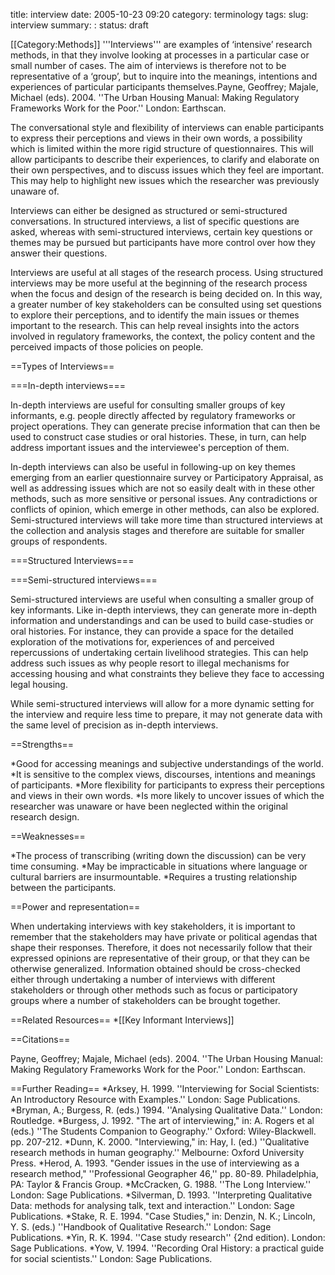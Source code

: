 title: interview
date: 2005-10-23 09:20
category: terminology
tags:
slug: interview
summary: :
status: draft

[[Category:Methods]]
'''Interviews''' are examples of ‘intensive’ research methods, in that they involve looking at processes in a particular case or small number of cases. The aim of interviews is therefore not to be representative of a ‘group’, but to inquire into the meanings, intentions and experiences of particular participants themselves.<ref name="Payne et. al 2004">Payne, Geoffrey; Majale, Michael (eds). 2004. ''The Urban Housing Manual: Making Regulatory Frameworks Work for the Poor.'' London: Earthscan.</ref>  

The conversational style and flexibility of interviews can enable participants to express their perceptions and views in their own words, a possibility which is limited within the more rigid structure of questionnaires. This will allow participants to describe their experiences, to clarify and elaborate on their own perspectives, and to discuss issues which they feel are important. This may help to highlight new issues which the researcher was previously unaware of.<ref name="Payne et. al 2004" /> 

Interviews can either be designed as structured or semi-structured conversations. In structured interviews, a list of specific questions are asked, whereas with semi-structured interviews, certain key questions or themes may be pursued but participants have more control over how they answer their questions.<ref name="Payne et. al 2004" /> 

Interviews are useful at all stages of the research process. Using structured interviews may be more useful at the beginning of the research process when the focus and design of the research is being decided on. In this way, a greater number of key stakeholders can be consulted using set questions to explore their perceptions, and to identify the main issues or themes important to the research. This can help reveal insights into the actors involved in regulatory frameworks, the context, the policy content and the perceived impacts of those policies on people.<ref name="Payne et. al 2004" /> 

==Types of Interviews== 

===In-depth interviews=== 

In-depth interviews are useful for consulting smaller groups of key informants, e.g. people directly affected by regulatory frameworks or project operations. They can generate precise information that can then be used to construct case studies or oral histories. These, in turn, can help address important issues and the interviewee's perception of them.<ref name="Payne et. al 2004" /> 

In-depth interviews can also be useful in following-up on key themes emerging from an earlier questionnaire survey or Participatory Appraisal, as well as addressing issues which are not so easily dealt with in these other methods, such as more sensitive or personal issues. Any contradictions or conflicts of opinion, which emerge in other methods, can also be explored. Semi-structured interviews will take more time than structured interviews at the collection and analysis stages and therefore are suitable for smaller groups of respondents.<ref name="Payne et. al 2004" /> 

===Structured Interviews===



===Semi-structured interviews===

Semi-structured interviews are useful when consulting a smaller group of key informants. Like in-depth interviews, they can generate more in-depth information and understandings and can be used to build case-studies or oral histories. For instance, they can provide a space for the detailed exploration of the motivations for, experiences of and perceived repercussions of undertaking certain livelihood strategies. This can help address such issues as why people resort to illegal mechanisms for accessing housing and what constraints they believe they face to accessing legal housing.<ref name="Payne et. al 2004" />

While semi-structured interviews will allow for a more dynamic setting for the interview and require less time to prepare, it may not generate data with the same level of precision as in-depth interviews.


==Strengths== 

*Good for accessing meanings and subjective understandings of the world.
*It is sensitive to the complex views, discourses, intentions and meanings of participants. 
*More flexibility for participants to express their perceptions and views in their own words. 
*Is more likely to uncover issues of which the researcher was unaware or have been neglected within the original research design.<ref name="Payne et. al 2004" /> 


==Weaknesses== 

*The process of transcribing (writing down the discussion) can be very time consuming.
*May be impracticable in situations where language or cultural barriers are insurmountable.
*Requires a trusting relationship between the participants.<ref name="Payne et. al 2004" />


==Power and representation== 

When undertaking interviews with key stakeholders, it is important to remember that the stakeholders may have private or political agendas that shape their responses. Therefore, it does not necessarily follow that their expressed opinions are representative of their group, or that they can be otherwise generalized. Information obtained should be cross-checked either through undertaking a number of interviews with different stakeholders or through other methods such as focus or participatory groups where a number of stakeholders can be brought together.<ref name="Payne et. al 2004" /> 


==Related Resources==
*[[Key Informant Interviews]]


==Citations==

<ref name="Payne et. al 2004"></ref>
Payne, Geoffrey; Majale, Michael (eds). 2004. ''The Urban Housing Manual: Making Regulatory Frameworks Work for the Poor.'' London: Earthscan.



==Further Reading==
*Arksey, H. 1999. ''Interviewing for Social Scientists: An Introductory Resource with Examples.'' London: Sage Publications. 
*Bryman, A.; Burgess, R. (eds.) 1994. ''Analysing Qualitative Data.'' London: Routledge. 
*Burgess, J. 1992. "The art of interviewing," in: A. Rogers et al (eds.) ''The Students Companion to Geography.'' Oxford: Wiley-Blackwell. pp. 207-212. 
*Dunn, K. 2000. "Interviewing," in: Hay, I. (ed.) ''Qualitative research methods in human geography.'' Melbourne: Oxford University Press.
*Herod, A. 1993. "Gender issues in the use of interviewing as a research method," ''Professional Geographer 46,'' pp. 80-89. Philadelphia, PA: Taylor & Francis Group.
*McCracken, G. 1988. ''The Long Interview.'' London: Sage Publications. 
*Silverman, D. 1993. ''Interpreting Qualitative Data: methods for analysing talk, text and interaction.'' London: Sage Publications. 
*Stake, R. E. 1994. "Case Studies," in: Denzin, N. K.; Lincoln, Y. S. (eds.) ''Handbook of Qualitative Research.'' London: Sage Publications. 
*Yin, R. K. 1994. ''Case study research'' {2nd edition). London: Sage Publications. 
*Yow, V. 1994. ''Recording Oral History: a practical guide for social scientists.'' London: Sage Publications.

